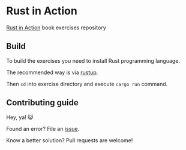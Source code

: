 # Rust in Action
[Rust in Action](https://www.manning.com/books/rust-in-action) book exercises repository

## Build
To build the exercises you need to install Rust programming language.

The recommended way is via [rustup](https://rustup.rs/).

Then ```cd``` into exercise directory and execute ```cargo run``` command.

## Contributing guide
Hey, ya! :smiley_cat:

Found an error? File an [issue](https://github.com/hiseni/rust-in-action/issues/new).

Know a better solution? Pull requests are welcome!
